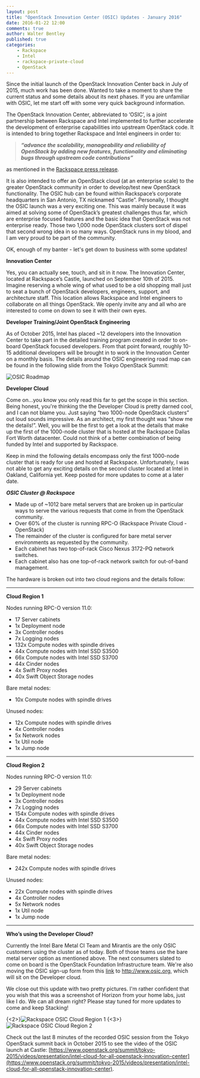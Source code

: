 ```yaml
---
layout: post
title: "OpenStack Innovation Center (OSIC) Updates - January 2016"
date: 2016-01-22 12:00
comments: true
author: Walter Bentley
published: true
categories:
    - Rackspace
    - Intel
    - rackspace-private-cloud
    - OpenStack
---
```


Since the initial launch of the OpenStack Innovation Center back in July of 2015, much work has been done.  Wanted to take a moment to share the current status and some details about its next phases.  If you are unfamiliar with OSIC, let me start off with some very quick background information.

<!-- more -->

The OpenStack Innovation Center, abbreviated to ‘OSIC’, is a joint partnership between Rackspace and Intel implemented to further accelerate the development of enterprise capabilities into upstream OpenStack code.  It is intended to bring together Rackspace and Intel engineers in order to: 

>***“advance the scalability, manageability and reliability of OpenStack by adding new features, functionality and eliminating bugs through upstream code contributions”*** 

as mentioned in the [Rackspace press release](https://blog.rackspace.com/newsarticles/rackspace-collaborates-with-intel-to-accelerate-openstack-enterprise-feature-development-and-adoption/).

It is also intended to offer an OpenStack cloud (at an enterprise scale) to the greater OpenStack community in order to develop/test new OpenStack functionality.  The OSIC hub can be found within Rackspace’s corporate headquarters in San Antonio, TX nicknamed “Castle”. Personally, I thought the OSIC launch was a very exciting one.  This was mainly because it was aimed at solving some of OpenStack’s greatest challenges thus far, which are enterprise focused features and the basic idea that OpenStack was not enterprise ready.  Those two 1,000 node OpenStack clusters sort of dispel that second wrong idea in so many ways.  OpenStack runs in my blood, and I am very proud to be part of the community.

OK, enough of my banter - let's get down to business with some updates!

**Innovation Center**

Yes, you can actually see, touch, and sit in it now.  The Innovation Center, located at Rackspace’s Castle, launched on September 10th of 2015.  Imagine reserving a whole wing of what used to be a old shopping mall just to seat a bunch of OpenStack developers, engineers, support, and architecture staff.  This location allows Rackspace and Intel engineers to collaborate on all things OpenStack.  We openly invite any and all who are interested to come on down to see it with their own eyes.

**Developer Training/Joint OpenStack Engineering**

As of October 2015, Intel has placed ~12 developers into the Innovation Center to take part in the detailed training program created in order to on-board OpenStack focused developers.  From that point forward, roughly 10-15 additional developers will be brought in to work in the Innovation Center on a monthly basis.  The details around the OSIC engineering road map can be found in the following slide from the Tokyo OpenStack Summit:

![OSIC Roadmap](http://www.hitchnyc.com/content/images/2016/01/osic-roadmap-n.png)

**Developer Cloud**

Come on...you know you only read this far to get the scope in this section.  Being honest, you're thinking the the Developer Cloud is pretty darned cool, and I can not blame you.  Just saying “two 1000-node OpenStack clusters” out loud sounds impressive.  As an architect, my first thought was “show me the details!”.  Well, you will be the first to get a look at the details that make up the first of the 1000-node cluster that is hosted at the Rackspace Dallas Fort Worth datacenter.  Could not think of a better combination of being funded by Intel and supported by Rackspace.
 
Keep in mind the following details encompass only the first 1000-node cluster that is ready for use and hosted at Rackspace.  Unfortunately, I was not able to get any exciting details on the second cluster located at Intel in Oakland, California yet.  Keep posted for more updates to come at a later date.

***OSIC Cluster @ Rackspace***

* Made up of ~1012 bare metal servers that are broken up in particular ways to serve the various requests that come in from the OpenStack community.
* Over 60% of the cluster is running RPC-O (Rackspace Private Cloud - OpenStack)
* The remainder of the cluster is configured for bare metal server environments as requested by the community.
* Each cabinet has two top-of-rack Cisco Nexus 3172-PQ network switches.
* Each cabinet also has one top-of-rack network switch for out-of-band management.

The hardware is broken out into two cloud regions and the details follow:

--------
****Cloud Region 1****

Nodes running RPC-O version 11.0:

* 17 Server cabinets
* 1x Deployment node
* 3x Controller nodes
* 7x Logging nodes
* 132x Compute nodes with spindle drives
* 44x Compute nodes with Intel SSD S3500
* 66x Compute nodes with Intel SSD S3700
* 44x Cinder nodes
* 4x Swift Proxy nodes
* 40x Swift Object Storage nodes

Bare metal nodes:

* 10x Compute nodes with spindle drives

Unused nodes:

* 12x Compute nodes with spindle drives
* 4x Controller nodes
* 5x Network nodes
* 1x Util node
* 1x Jump node

--------
****Cloud Region 2****

Nodes running RPC-O version 11.0:

* 29 Server cabinets
* 1x Deployment node
* 3x Controller nodes
* 7x Logging nodes
* 154x Compute nodes with spindle drives
* 44x Compute nodes with Intel SSD S3500
* 66x Compute nodes with Intel SSD S3700
* 44x Cinder nodes
* 4x Swift Proxy nodes
* 40x Swift Object Storage nodes

Bare metal nodes:

* 242x Compute nodes with spindle drives

Unused nodes:

* 22x Compute nodes with spindle drives
* 4x Controller nodes
* 5x Network nodes
* 1x Util node
* 1x Jump node

--------
**Who’s using the Developer Cloud?**

Currently the Intel Bare Metal CI Team and Mirantis are the only OSIC customers using the cluster as of today.  Both of those teams use the bare metal server option as mentioned above.  The next consumers slated to come on board is the OpenStack Foundation Infrastructure team.  We're also moving the OSIC sign-up form from this [link](http://go.rackspace.com/developercloud) to http://www.osic.org, which will sit on the Developer cloud.

We close out this update with two pretty pictures.  I'm rather confident that you wish that this was a screenshot of Horizon from your home labs, just like I do.  We can all dream right?  Please stay tuned for more updates to come and keep Stacking!

{<2>}![Rackspace OSIC Cloud Region 1](http://www.hitchnyc.com/content/images/2016/01/osic-cloud1-n.png)
{<3>}![Rackspace OSIC Cloud Region 2](http://www.hitchnyc.com/content/images/2016/01/osic-cloud2-n.png)

Check out the last 8 minutes of the recorded OSIC session from the Tokyo OpenStack summit back in October 2015 to see the video of the OSIC launch at Castle: [https://www.openstack.org/summit/tokyo-2015/videos/presentation/intel-cloud-for-all-openstack-innovation-center](https://www.openstack.org/summit/tokyo-2015/videos/presentation/intel-cloud-for-all-openstack-innovation-center).